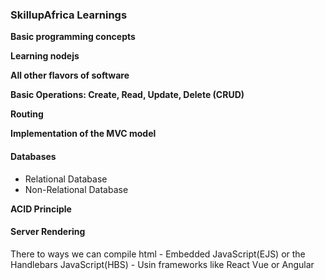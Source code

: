 ### SkillupAfrica Learnings

**Basic programming concepts**

**Learning nodejs**

**All other flavors of software**

**Basic Operations: Create, Read, Update, Delete (CRUD)**

**Routing**

**Implementation of the MVC model**

#### Databases
   - Relational Database
   - Non-Relational Database

  **ACID Principle**
  
  
#### Server Rendering
   There to ways we can compile html
      - Embedded JavaScript(EJS) or the Handlebars JavaScript(HBS)
      - Usin frameworks like React Vue or Angular
